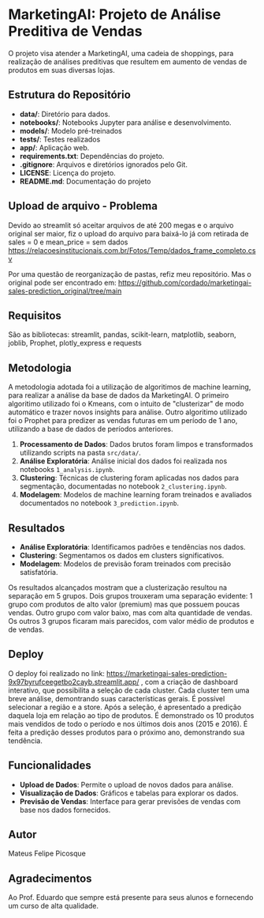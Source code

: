 # MarketingAI: Projeto de Análise Preditiva de Vendas

O projeto visa atender a MarketingAI, uma cadeia de shoppings, para realização de análises preditivas que resultem em aumento de vendas de produtos em suas diversas lojas.

## Estrutura do Repositório
- **data/**: Diretório para dados.
- **notebooks/**: Notebooks Jupyter para análise e desenvolvimento.
- **models/**: Modelo pré-treinados
- **tests/**: Testes realizados
- **app/**: Aplicação web.
- **requirements.txt**: Dependências do projeto.
- **.gitignore**: Arquivos e diretórios ignorados pelo Git.
- **LICENSE**: Licença do projeto.
- **README.md**: Documentação do projeto

## Upload de arquivo - Problema

Devido ao streamlit só aceitar arquivos de até 200 megas e o arquivo original ser maior, fiz o upload do arquivo para baixá-lo já com retirada de sales = 0  e mean_price = sem dados
https://relacoesinstitucionais.com.br/Fotos/Temp/dados_frame_completo.csv

Por uma questão de reorganização de pastas, refiz meu repositório. Mas o original pode ser encontrado em:
https://github.com/cordado/marketingai-sales-prediction_original/tree/main

## Requisitos
São as bibliotecas: streamlit, pandas, scikit-learn, matplotlib, seaborn, joblib, Prophet, plotly_express e requests

## Metodologia
A metodologia adotada foi a utilização de algoritimos de machine learning, para realizar a análise da base de dados da MarketingAI. O primeiro algoritimo utilizado foi o Kmeans, com o intuito de "clusterizar" de modo automático e trazer novos insights para análise. Outro algoritimo utilizado foi o Prophet para predizer as vendas futuras em um período de 1 ano, utilizando a base de dados de períodos anteriores.

1. **Processamento de Dados**: Dados brutos foram limpos e transformados utilizando scripts na pasta `src/data/`.
2. **Análise Exploratória**: Análise inicial dos dados foi realizada nos notebooks `1_analysis.ipynb`.
3. **Clustering**: Técnicas de clustering foram aplicadas nos dados para segmentação, documentadas no notebook `2_clustering.ipynb`.
4. **Modelagem**: Modelos de machine learning foram treinados e avaliados documentados no notebook `3_prediction.ipynb`.

## Resultados
- **Análise Exploratória**: Identificamos padrões e tendências nos dados.
- **Clustering**: Segmentamos os dados em clusters significativos.
- **Modelagem**: Modelos de previsão foram treinados com precisão satisfatória.

Os resultados alcançados mostram que a clusterização resultou na separação em 5 grupos. Dois grupos trouxeram uma separação evidente: 1 grupo com produtos de alto valor (premium) mas que possuem poucas vendas. Outro grupo com valor baixo, mas com alta quantidade de vendas. Os outros 3 grupos ficaram mais parecidos, com valor médio de produtos e de vendas. 

## Deploy

O deploy foi realizado no link: https://marketingai-sales-prediction-9x97byrufceegetbo2cayb.streamlit.app/ , com a criação de dashboard interativo, que possibilita a seleção de cada cluster. Cada cluster tem uma breve análise, demontrando suas características gerais. É possível selecionar a região e a store. Após a seleção, é apresentado a predição daquela loja em relação ao tipo de produtos. É demonstrado os 10 produtos mais vendidos de todo o período e nos últimos dois anos (2015 e 2016). É feita a predição desses produtos para o próximo ano, demonstrando sua tendência.

## Funcionalidades

- **Upload de Dados**: Permite o upload de novos dados para análise.
- **Visualização de Dados**: Gráficos e tabelas para explorar os dados.
- **Previsão de Vendas**: Interface para gerar previsões de vendas com base nos dados fornecidos.


## Autor

Mateus Felipe Picosque

## Agradecimentos

Ao Prof. Eduardo que sempre está presente para seus alunos e fornecendo um curso de alta qualidade.
